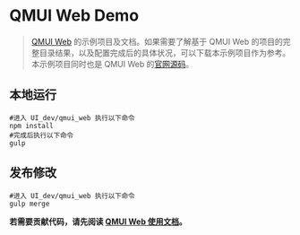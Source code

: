 # QMUI Web Demo
> [QMUI Web](https://github.com/QMUI/qmui_web) 的示例项目及文档。如果需要了解基于 QMUI Web 的项目的完整目录结果，以及配置完成后的具体状况，可以下载本示例项目作为参考。
> 本示例项目同时也是 QMUI Web 的[官网源码](http://qmuiteam.com/web/)。 

## 本地运行
```
#进入 UI_dev/qmui_web 执行以下命令
npm install
#完成后执行以下命令
gulp
```

## 发布修改
```
#进入 UI_dev/qmui_web 执行以下命令
gulp merge
```

**若需要贡献代码，请先阅读 [QMUI Web 使用文档](http://qmuiteam.com/web/start.html)。**
